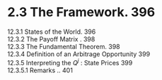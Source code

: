# 2.3 The Framework. 396  

12.3.1 States of the World. 396   
12.3.2 The Payoff Matrix . 398   
12.3.3 The Fundamental Theorem. 398   
12.3.4 Definition of an Arbitrage Opportunity 399   
12.3.5 Interpreting the $Q^{j}$ : State Prices 399   
12.3.5.1 Remarks .. 401  
